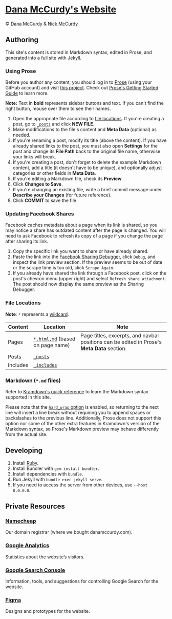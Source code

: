# [Dana McCurdy's Website](https://danamccurdy.com)

&copy; [Dana McCurdy](https://danamccurdy.com/) & [Nick McCurdy](https://nickmccurdy.com/)

## Authoring
This site's content is stored in Markdown syntax, edited in Prose, and generated into a full site with Jekyll.

### Using Prose
Before you author any content, you should log in to [Prose](https://prose.io/) (using your GitHub account) and visit [this project](https://prose.io/#danamcc/danamcc.github.io). Check out [Prose's Getting Started Guide](https://github.com/prose/prose/wiki/Getting-Started) to learn more.

**Note:** Text in **bold** represents sidebar buttons and text. If you can't find the right button, mouse over them to see their names.

1. Open the appropriate file according to [file locations](#file-locations). If you're creating a post, go to [`_posts`](https://prose.io/#danamcc/danamcc.github.io/tree/main/_posts) and click **NEW FILE**.
2. Make modifications to the file's content and **Meta Data** (optional) as needed.
3. If you're renaming a post, modify its title (above the content). If you have already shared links to the post, you must also open **Settings** for the post and change its **File Path** back to the original file name, otherwise your links will break.
4. If you're creating a post, don't forget to delete the example Markdown content, add a title (it doesn't have to be unique), and optionally adjust categories or other fields in **Meta Data**.
5. If you're editing a Markdown file, check its **Preview**.
6. Click **Changes to Save**.
7. If you're changing an existing file, write a brief commit message under **Describe your Changes** (for future reference).
8. Click **COMMIT** to save the file.

### Updating Facebook Shares
Facebook caches metadata about a page when its link is shared, so you may notice a share has outdated content after the page is changed. You will need to ask Facebook to refresh its copy of a page if you change the page after sharing its link.

1. Copy the specific link you want to share or have already shared.
2. Paste the link into the [Facebook Sharing Debugger](https://developers.facebook.com/tools/debug/sharing/), click `Debug`, and inspect the link preview section. If the preview seems to be out of date or the scrape time is too old, click `Scrape Again`.
3. If you already have shared the link through a Facebook post, click on the post's chevron menu (upper right) and select `Refresh share attachment`. The post should now display the same preview as the Sharing Debugger.

### File Locations
**Note**: `*` represents a [wildcard](https://en.wikipedia.org/wiki/Wildcard_character).

| Content | Location | Note |
| --- | --- | --- |
| Pages | [`*.html,md`](.) (based on page name) | Page titles, excerpts, and navbar positions can be edited in Prose's **Meta Data** section. |
| Posts | [`_posts`](_posts) |
| Includes | [`_includes`](_includes) |

### Markdown (`*.md` files)
Refer to [Kramdown's quick reference](https://kramdown.gettalong.org/quickref.html) to learn the Markdown syntax supported in this site.

Please note that the [`hard_wrap` option](https://kramdown.gettalong.org/options.html#option-hard-wrap) is enabled, so returning to the next line will insert a line break without requiring you to append spaces or backslashes to the previous line. Additionally, Prose does not support this option nor some of the other extra features in Kramdown's version of the Markdown syntax, so Prose's Markdown preview may behave differently from the actual site.

## Developing
1. Install [Ruby](https://www.ruby-lang.org/).
2. Install Bundler with `gem install bundler`.
3. Install dependencies with `bundle`.
4. Run Jekyll with `bundle exec jekyll serve`.
5. If you need to access the server from other devices, use `--host 0.0.0.0`.

## Private Resources

### [Namecheap](https://ap.www.namecheap.com/domains/domaincontrolpanel/danamccurdy.com)

Our domain registrar (where we bought danamccurdy.com).

### [Google Analytics](https://analytics.google.com/analytics/web/#/p316222955/reports/intelligenthome)

Statistics about the website’s visitors.

### [Google Search Console](https://search.google.com/search-console?resource_id=sc-domain%3Adanamccurdy.com)

Information, tools, and suggestions for controlling Google Search for the website.

### [Figma](https://www.figma.com/file/UhYwxVc4gvTo41am3bNcti/Dana-McCurdy)

Designs and prototypes for the website.
